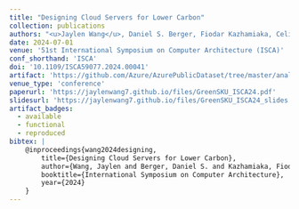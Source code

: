 ```yaml
---
title: "Designing Cloud Servers for Lower Carbon"
collection: publications
authors: "<u>Jaylen Wang</u>, Daniel S. Berger, Fiodar Kazhamiaka, Celine Irvene, Chaojie Zhang, Esha Choukse, Kali Frost, Rodrigo Fonseca, Brijesh Warrier, Chetan Bansal, Jonathan Stern, Ricardo Bianchini, Akshitha Sriraman"
date: 2024-07-01
venue: '51st International Symposium on Computer Architecture (ISCA)'
conf_shorthand: 'ISCA'
doi: '10.1109/ISCA59077.2024.00041'
artifact: 'https://github.com/Azure/AzurePublicDataset/tree/master/analysis/GreenSKU-Framework'
venue_type: 'conference'
paperurl: 'https://jaylenwang7.github.io/files/GreenSKU_ISCA24.pdf'
slidesurl: 'https://jaylenwang7.github.io/files/GreenSKU_ISCA24_slides.pptx'
artifact_badges: 
  - available
  - functional
  - reproduced
bibtex: |
    @inproceedings{wang2024designing,
        title={Designing Cloud Servers for Lower Carbon},
        author={Wang, Jaylen and Berger, Daniel S. and Kazhamiaka, Fiodar and Irvene, Celine and Zhang, Chaojie and Choukse, Esha and Frost, Kali and Fonseca, Rodrigo and Warrier, Brijesh and Bansal, Chetan and Stern, Jonathan and Bianchini, Ricardo and Sriraman, Akshitha},
        booktitle={International Symposium on Computer Architecture},
        year={2024}
    }
---
```

